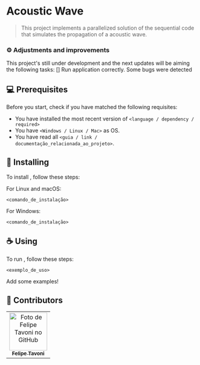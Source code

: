 # Acoustic Wave

> This project implements a parallelized solution of the sequential code that simulates the propagation of a acoustic wave.

### ⚙️ Adjustments and improvements

This project's still under development and the next updates will be aiming the following tasks:
[] Run application correctly. Some bugs were detected

## 💻 Prerequisites

Before you start, check if you have matched the following requisites:
<!---Estes são apenas requisitos de exemplo. Adicionar, duplicar ou remover conforme necessário--->
* You have installed the most recent version of `<language / dependency / required>`
* You have `<Windows / Linux / Mac>` as OS.
* You have read all `<guia / link / documentação_relacionada_ao_projeto>`.

## 🚀 Installing <AcousticWaveSim>

To install <AcousticWaveSim>, follow these steps:

For Linux and macOS:
```
<comando_de_instalação>
```

For Windows:
```
<comando_de_instalação>
```

## ☕ Using <AcousticWaveSim>

To run <AcousticWaveSim>, follow these steps:

```
<exemplo_de_uso>
```

Add some examples!

## 🤝 Contributors

<table>
  <tr>
    <td align="center">
      <a href="#">
        <img src="https://avatars.githubusercontent.com/u/56005905?v=4" width="100px;" alt="Foto de Felipe Tavoni no GitHub"/><br>
        <sub>
          <b>Felipe Tavoni</b>
        </sub>
      </a>
    </td>
  </tr>
</table>